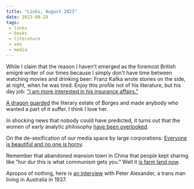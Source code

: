 ```yaml
---
title: "Links, August 2023"
date: 2023-08-29
tags:
 - links
 - books
 - literature
 - sex
 - media
---
```


While I claim that the reason I haven't emerged as the foremost British emigré writer of our times because I simply don't have time between watching movies and drinking beer: Franz Kafka wrote stories on the side, at night, when he was tired. Enjoy this profile not of his literature, but his day job: ["I am more interested in his insurance affairs."][1]

<!--more-->

[A dragon guarded][2] the literary estate of Borges and made anybody who wanted a part of it suffer. I think I love her.

In shocking news that nobody could have predicted, it turns out that the women of early analytic philosophy [have been overlooked][3].

On the de-sexification of our media space by large corporations: [Everyone is beautiful and no one is horny][4].

Remember that abandoned mansion town in China that people kept sharing like "hur dur this is what communism gets you." Well it [is farm land now][5].

Apropos of nothing, here is [an interview][6] with Peter Alexander, a trans man living in Australia in 1937.

[1]: https://vienna.earth/plate/russell/kafka-insurance-career
[2]: https://www.thedial.world/issue-7/jorge-luis-borges-legacy-maria-kodama
[3]: https://aeon.co/essays/the-lost-women-of-early-analytic-philosophy
[4]: https://bloodknife.com/everyone-beautiful-no-one-horny/
[5]: https://www.architecturaldigest.com/story/see-inside-a-ghost-town-of-abandoned-mansions-in-china
[6]: https://www.britishpathe.com/asset/90667/
